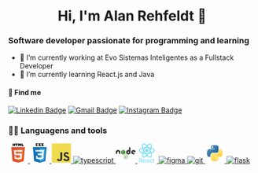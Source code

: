 <h1 align="center">Hi, I'm Alan Rehfeldt 👋</h1>

<h3>Software developer passionate for programming and learning</h3>

- 🔭 I’m currently working at Evo Sistemas Inteligentes as a Fullstack Developer
- 🌱 I’m currently learning React.js and Java

#### 💬 Find me

[![Linkedin Badge](https://img.shields.io/badge/-Linkedin-blue?style=flat-square&logo=Linkedin&logoColor=white&link=https://www.linkedin.com/in/alan-rehfeldt-6a9811201/)](https://www.linkedin.com/in/alan-rehfeldt-6a9811201/) 
[![Gmail Badge](https://img.shields.io/badge/-alanrehfeldt@gmail.com-c14438?style=flat-square&logo=Gmail&logoColor=white&link=mailto:alanrehfeldt@gmail.com)](mailto:alanrehfeldt@gmail.com)
[![Instagram Badge](https://img.shields.io/badge/-Instagram-purple?style=flat-square&logo=Instagram&logoColor=white&link=https://www.linkedin.com/in/alan-rehfeldt-6a9811201/)](https://www.instagram.com/alanrehfeldt/)

### 👨‍💻 Languagens and tools 
  
<p align="left">
  <a href="https://www.w3.org/html/" target="_blank" rel="noreferrer"> 
    <img src="https://raw.githubusercontent.com/devicons/devicon/master/icons/html5/html5-original-wordmark.svg" alt="html5" width="40" height="40"/> 
  </a> 
  <a href="https://www.w3schools.com/css/" target="_blank" rel="noreferrer"> 
    <img src="https://raw.githubusercontent.com/devicons/devicon/master/icons/css3/css3-original-wordmark.svg" alt="css3" width="40" height="40"/> 
  </a>
  <a href="https://developer.mozilla.org/en-US/docs/Web/JavaScript" target="_blank" rel="noreferrer"> 
    <img src="https://raw.githubusercontent.com/devicons/devicon/master/icons/javascript/javascript-original.svg" alt="javascript" width="40" height="40"/>    
  </a> 
  <a href="https://www.typescriptlang.org" target="_blank" rel="noreferrer"> 
    <img src="https://www.vectorlogo.zone/logos/typescriptlang/typescriptlang-icon.svg" alt="typescript" width="40" height="40"/>    
  </a> 
  <a href="https://nodejs.org" target="_blank" rel="noreferrer"> 
    <img src="https://raw.githubusercontent.com/devicons/devicon/master/icons/nodejs/nodejs-original-wordmark.svg" alt="nodejs" width="40" height="40"/> 
  </a> 
  <a href="https://reactjs.org/" target="_blank" rel="noreferrer"> 
    <img src="https://raw.githubusercontent.com/devicons/devicon/master/icons/react/react-original-wordmark.svg" alt="react" width="40" height="40"/> 
  </a>
  <a href="https://www.figma.com/" target="_blank" rel="noreferrer"> 
   <img src="https://www.vectorlogo.zone/logos/figma/figma-icon.svg" alt="figma" width="40" height="40"/> </a> <a href="https://git-scm.com/" target="_blank" rel="noreferrer"> <img src="https://www.vectorlogo.zone/logos/git-scm/git-scm-icon.svg" alt="git" width="40" height="40"/> 
  </a> 
  <a href="https://www.python.org" target="_blank" rel="noreferrer"> 
    <img src="https://raw.githubusercontent.com/devicons/devicon/master/icons/python/python-original.svg" alt="python" width="40" height="40"/> 
  </a> 
  <a href="https://flask.palletsprojects.com/en/2.2.x/" target="_blank" rel="noreferrer"> 
    <img src="https://cdn.worldvectorlogo.com/logos/flask.svg" alt="flask" width="40" height="40"/> 
  </a>
</p>
